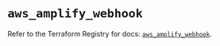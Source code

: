 # `aws_amplify_webhook`

Refer to the Terraform Registry for docs: [`aws_amplify_webhook`](https://registry.terraform.io/providers/hashicorp/aws/6.16.0/docs/resources/amplify_webhook).
